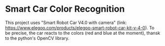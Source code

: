 # Smart Car Color Recognition
This project uses "Smart Robot Car V4.0 with camera" (link: https://www.elegoo.com/products/elegoo-smart-robot-car-kit-v-4-0). To be precise, the car reacts to the colors (red and blue at the moment), thansk to the python's OpenCV library. 
